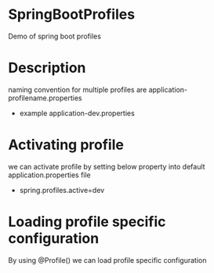 # SpringBootProfiles
Demo of spring boot profiles

# Description
naming convention for multiple profiles are application-profilename.properties
- example application-dev.properties
  
# Activating profile
we can activate profile by setting below property into default application.properties file
- spring.profiles.active=dev
  
# Loading profile specific configuration
By using @Profile(<name of profile as string>) we can load profile specific configuration
